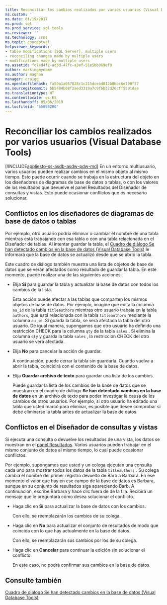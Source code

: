 ```yaml
---
title: Reconciliar los cambios realizados por varios usuarios (Visual Database Tools) | Microsoft Docs
ms.custom: ''
ms.date: 01/19/2017
ms.prod: sql
ms.prod_service: sql-tools
ms.reviewer: ''
ms.technology: ssms
ms.topic: conceptual
helpviewer_keywords:
- table modifications [SQL Server], multiple users
- reconciling changes made by multiple users
- modifications made by multiple users
ms.assetid: fc7ed4f2-ad3d-47fc-a3ef-51e5bb069ef0
author: markingmyname
ms.author: maghan
manager: craigg
ms.openlocfilehash: fa50a1a057828c1c215dcebd812b8bbc6e790f37
ms.sourcegitcommit: bb5484b08f2aed3319a7c9f6b32d26cff5591dae
ms.translationtype: HT
ms.contentlocale: es-ES
ms.lasthandoff: 05/06/2019
ms.locfileid: "65098200"
---
```

# <a name="reconcile-changes-made-by-multiple-users-visual-database-tools"></a>Reconciliar los cambios realizados por varios usuarios (Visual Database Tools)
[!INCLUDE[appliesto-ss-asdb-asdw-pdw-md](../../includes/appliesto-ss-asdb-asdw-pdw-md.md)]
En un entorno multiusuario, varios usuarios pueden realizar cambios en el mismo objeto al mismo tiempo. Esto puede ocurrir cuando se trabaja en la estructura del objeto en los diseñadores de diagramas de base de datos o tablas, o con los valores de los resultados que devuelve el panel Resultados del Diseñador de consultas y vistas. Esto puede ocasionar conflictos que es necesario solucionar.  
  
## <a name="conflicts-in-the-table-or-database-diagram-designers"></a>Conflictos en los diseñadores de diagramas de base de datos o tablas  
Por ejemplo, otro usuario podría eliminar o cambiar el nombre de una tabla mientras está trabajando con esa tabla o con una tabla relacionada en el Diseñador de tablas. Al intentar guardar la tabla, el [Cuadro de diálogo Se han detectado cambios en la base de datos &#40;Visual Database Tools&#41;](../../ssms/visual-db-tools/database-changes-detected-dialog-box-visual-database-tools.md) le informará que la base de datos se actualizó desde que se abrió la tabla.  
  
Este cuadro de diálogo también muestra una lista de objetos de base de datos que se verán afectados como resultado de guardar la tabla. En este momento, puede realizar una de las siguientes acciones:  
  
-   Elija **Sí** para guardar la tabla y actualizar la base de datos con todos los cambios de la lista.  
  
    Esta acción puede afectar a las tablas que comparten los mismos objetos de base de datos. Por ejemplo, imagine que edita la columna `au_id` de la tabla `titleauthors` mientras otro usuario trabaja en la tabla `authors`, que está relacionada con la tabla `titleauthors` mediante la columna `au_id`. Si guarda la tabla, se verá afectada la tabla del otro usuario. De igual manera, supongamos que otro usuario ha definido una restricción CHECK para la columna `qty` de la tabla `sales` . Si elimina la columna `qty` y guarda la tabla `sales` , la restricción CHECK del otro usuario se verá afectada.  
  
-   Elija **No** para cancelar la acción de guardar.  
  
    A continuación, puede cerrar la tabla sin guardarla. Cuando vuelva a abrir la tabla, coincidirá con el contenido de la base de datos.  
  
-   Elija **Guardar archivo de texto** para guardar una lista de los cambios.  
  
    Puede guardar la lista de los cambios de la base de datos que se muestran en el cuadro de diálogo **Se han detectado cambios en la base de datos** en un archivo de texto para poder investigar la causa de los cambios de otros usuarios. Por ejemplo, si otro usuario ha editado una tabla que usted marcó para eliminar, es posible que desee comprobar si debe eliminarse la tabla antes de actualizar la base de datos.  
  
## <a name="conflicts-in-the-query-and-view-designer"></a>Conflictos en el Diseñador de consultas y vistas  
Si ejecuta una consulta o devuelve los resultados de una vista, los datos se muestran en el [panel Resultados](../../ssms/visual-db-tools/results-pane-visual-database-tools.md). Varios usuarios pueden trabajar en el mismo conjunto de datos al mismo tiempo, lo cual puede ocasionar conflictos.  
  
Por ejemplo, supongamos que usted y un colega ejecutan una consulta cada uno para mostrar todos los datos de la tabla `titleauthors` . Su colega cambia el nombre del primer registro devuelto de Barb a Barbara. En ese momento el valor que hay en ese campo de la base de datos es Barbara, aunque en su conjunto de resultados siga apareciendo Barb. A continuación, escribe Bárbara y hace clic fuera de de la fila. Recibirá un mensaje que le preguntará cómo desea solucionar el conflicto.  
  
-   Haga clic en **Sí** para actualizar la base de datos con los cambios.  
  
    Con ello, se reemplazarán los cambios de su colega.  
  
-   Haga clic en **No** para actualizar el conjunto de resultados de modo que coincida con lo que hay actualmente en la base de datos.  
  
    Con ello, se reemplazarán sus cambios por los de su colega.  
  
-   Haga clic en **Cancelar** para continuar la edición sin solucionar el conflicto.  
  
    En este caso, no podrá confirmar sus cambios en la base de datos.  
  
## <a name="see-also"></a>Consulte también  
[Cuadro de diálogo Se han detectado cambios en la base de datos &#40;Visual Database Tools&#41;](../../ssms/visual-db-tools/database-changes-detected-dialog-box-visual-database-tools.md)  
  
